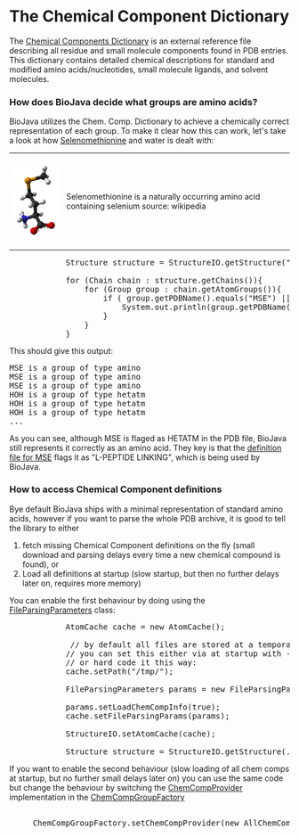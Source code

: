 The Chemical Component Dictionary
=================================

The [Chemical Components Dictionary](http://www.wwpdb.org/ccd.html) is an external reference file describing all residue and small molecule components found in PDB entries. This dictionary contains detailed chemical descriptions for standard and modified amino acids/nucleotides, small molecule ligands, and solvent molecules. 

### How does BioJava decide what groups are amino acids?

BioJava utilizes the Chem. Comp. Dictionary to achieve a chemically correct representation of each group. To make it clear how this can work, let's take a look at how [Selenomethionine](http://en.wikipedia.org/wiki/Selenomethionine) and water is dealt with:

<table>
    <tr><td>

![Selenomethionine is a naturally occurring amino acid containing selenium](img/143px-Selenomethionine-from-xtal-3D-balls.png?raw=true "Selenomethionine is a naturally occurring amino acid containing selenium source: wikipedia")

</td>
    <td>Selenomethionine is a naturally occurring amino acid containing selenium source: wikipedia
        </td>
    </tr>
</table>


<pre>
            Structure structure = StructureIO.getStructure("1A62");
                    
            for (Chain chain : structure.getChains()){
                for (Group group : chain.getAtomGroups()){
                    if ( group.getPDBName().equals("MSE") || group.getPDBName().equals("HOH")){
                        System.out.println(group.getPDBName() + " is a group of type " + group.getType());
                    }
                }
            }
</pre>

This should give this output:

<pre>
MSE is a group of type amino
MSE is a group of type amino
MSE is a group of type amino
HOH is a group of type hetatm
HOH is a group of type hetatm
HOH is a group of type hetatm
...
</pre>

As you can see, although MSE is flaged as HETATM in the PDB file, BioJava still represents it correctly as an amino acid. They key is that the [definition file for MSE](http://www.rcsb.org/pdb/files/ligand/MSE.cif) flags it as "L-PEPTIDE LINKING", which is being used by BioJava.


### How to access Chemical Component definitions
Bye default BioJava ships with a minimal representation of standard amino acids, however if you want to parse the whole PDB archive, it is good to tell the library to either

1. fetch missing Chemical Component definitions on the fly (small download and parsing delays every time a new chemical compound is found), or
2. Load all definitions at startup (slow startup, but then no further delays later on, requires more memory)

You can enable the first behaviour by doing using the [FileParsingParameters](http://www.biojava.org/docs/api/org/biojava/bio/structure/io/FileParsingParameters.html) class:

<pre>
            AtomCache cache = new AtomCache();
            
             // by default all files are stored at a temporary location.
            // you can set this either via at startup with -DPDB_DIR=/path/to/files/
            // or hard code it this way:
            cache.setPath("/tmp/");
            
            FileParsingParameters params = new FileParsingParameters();
            
            params.setLoadChemCompInfo(true);
            cache.setFileParsingParams(params);
            
            StructureIO.setAtomCache(cache);
            
            Structure structure = StructureIO.getStructure(...);
</pre>

If you want to enable the second behaviour (slow loading of all chem comps at startup, but no further small delays later on) you can use the same code but change the behaviour by switching the [ChemCompProvider](http://www.biojava.org/docs/api/org/biojava/bio/structure/io/mmcif/ChemCompProvider.html) implementation in the [ChemCompGroupFactory](http://www.biojava.org/docs/api/org/biojava/bio/structure/io/mmcif/ChemCompGroupFactory.html)

<pre>    
     ChemCompGroupFactory.setChemCompProvider(new AllChemCompProvider());
</pre>